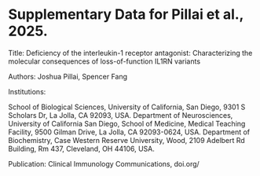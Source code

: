 # Supplementary Data for Pillai et al., 2025.

Title: Deficiency of the interleukin-1 receptor antagonist: Characterizing the molecular consequences of loss-of-function IL1RN variants

Authors: Joshua Pillai, Spencer Fang

Institutions:

School of Biological Sciences, University of California, San Diego, 9301 S Scholars Dr, La Jolla, CA 92093, USA.
Department of Neurosciences, University of California San Diego, School of Medicine, Medical Teaching Facility, 9500 Gilman Drive, La Jolla, CA 92093-0624, USA.
Department of Biochemistry, Case Western Reserve University, Wood, 2109 Adelbert Rd Building, Rm 437, Cleveland, OH 44106, USA.

Publication: Clinical Immunology Communications, doi.org/
